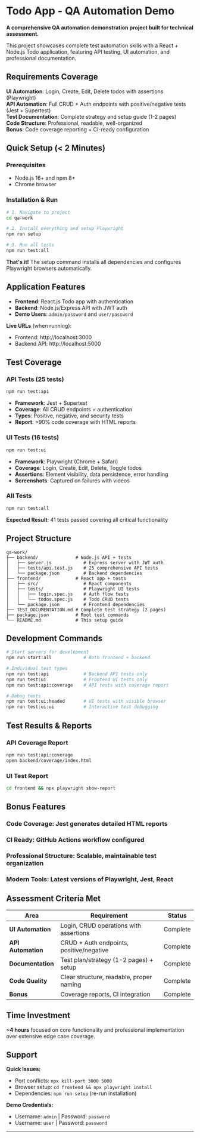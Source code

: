 # Todo App - QA Automation Demo

**A comprehensive QA automation demonstration project built for technical assessment.**

This project showcases complete test automation skills with a React + Node.js Todo application, featuring API testing, UI automation, and professional documentation.

## **Requirements Coverage**

**UI Automation**: Login, Create, Edit, Delete todos with assertions (Playwright)  
**API Automation**: Full CRUD + Auth endpoints with positive/negative tests (Jest + Supertest)  
**Test Documentation**: Complete strategy and setup guide (1-2 pages)  
**Code Structure**: Professional, readable, well-organized  
**Bonus**: Code coverage reporting + CI-ready configuration  

## **Quick Setup (< 2 Minutes)**

### Prerequisites
- Node.js 16+ and npm 8+
- Chrome browser

### Installation & Run
```bash
# 1. Navigate to project
cd qa-work

# 2. Install everything and setup Playwright
npm run setup

# 3. Run all tests
npm run test:all
```

**That's it!** The setup command installs all dependencies and configures Playwright browsers automatically.

## **Application Features**

- **Frontend**: React.js Todo app with authentication
- **Backend**: Node.js/Express API with JWT auth
- **Demo Users**: `admin/password` and `user/password`

**Live URLs** (when running):
- Frontend: http://localhost:3000  
- Backend API: http://localhost:5000

## **Test Coverage**

### **API Tests (25 tests)**
```bash
npm run test:api
```
- **Framework**: Jest + Supertest
- **Coverage**: All CRUD endpoints + authentication
- **Types**: Positive, negative, and security tests
- **Report**: >90% code coverage with HTML reports

### **UI Tests (16 tests)**  
```bash
npm run test:ui
```
- **Framework**: Playwright (Chrome + Safari)
- **Coverage**: Login, Create, Edit, Delete, Toggle todos
- **Assertions**: Element visibility, data persistence, error handling
- **Screenshots**: Captured on failures with videos

### **All Tests**
```bash
npm run test:all
```
**Expected Result**: 41 tests passed covering all critical functionality

## **Project Structure**

```
qa-work/
├── backend/              # Node.js API + tests
│   ├── server.js            # Express server with JWT auth
│   ├── tests/api.test.js    # 25 comprehensive API tests
│   └── package.json         # Backend dependencies
├── frontend/             # React app + tests  
│   ├── src/                 # React components
│   ├── tests/               # Playwright UI tests
│   │   ├── login.spec.js    # Auth flow tests
│   │   └── todos.spec.js    # Todo CRUD tests
│   └── package.json         # Frontend dependencies
├── TEST_DOCUMENTATION.md # Complete test strategy (2 pages)
├── package.json          # Root test commands
└── README.md             # This setup guide
```

## **Development Commands**

```bash
# Start servers for development
npm run start:all            # Both frontend + backend

# Individual test types  
npm run test:api             # Backend API tests only
npm run test:ui              # Frontend UI tests only
npm run test:api:coverage    # API tests with coverage report

# Debug tests
npm run test:ui:headed       # UI tests with visible browser
npm run test:ui:ui           # Interactive test debugging
```

## **Test Results & Reports**

### **API Coverage Report**
```bash
npm run test:api:coverage
open backend/coverage/index.html
```

### **UI Test Report**  
```bash
cd frontend && npx playwright show-report
```

## **Bonus Features**

### **Code Coverage**: Jest generates detailed HTML reports
### **CI Ready**: GitHub Actions workflow configured  
### **Professional Structure**: Scalable, maintainable test organization
### **Modern Tools**: Latest versions of Playwright, Jest, React

## **Assessment Criteria Met**

| Area | Requirement | Status |
|------|-------------|--------|
| **UI Automation** | Login, CRUD operations with assertions | Complete |
| **API Automation** | CRUD + Auth endpoints, positive/negative | Complete |  
| **Documentation** | Test plan/strategy (1-2 pages) + setup | Complete |
| **Code Quality** | Clear structure, readable, proper naming | Complete |
| **Bonus** | Coverage reports, CI integration | Complete |

## **Time Investment**

**~4 hours** focused on core functionality and professional implementation over extensive edge case coverage.

## **Support**

**Quick Issues:**
- Port conflicts: `npx kill-port 3000 5000`
- Browser setup: `cd frontend && npx playwright install`
- Dependencies: `npm run setup` (re-run installation)

**Demo Credentials:**
- Username: `admin` | Password: `password`  
- Username: `user` | Password: `password`

---

